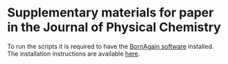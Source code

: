# Supplementary materials for paper in the Journal of Physical Chemistry

To run the scripts it is required to have the [BornAgain software](http://bornagainproject.org/) installed. The installation instructions are available [here](http://bornagainproject.org/documentation/installation).